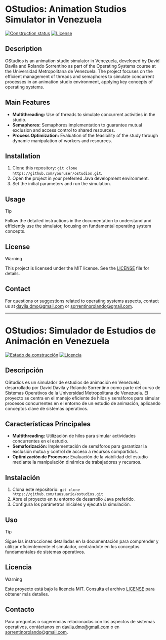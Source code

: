 # OStudios: Animation Studios Simulator in Venezuela

[![Construction status](https://img.shields.io/badge/Build-Passing-success)](https://github.com/tuusuario/ostudios)
[![License](https://img.shields.io/badge/Licencia-MIT-blue)](LICENSE)

## Description

OStudios is an animation studio simulator in Venezuela, developed by David Davila and Rolando Sorrentino as part of the Operating Systems course at the Universidad Metropolitana de Venezuela. The project focuses on the efficient management of threads and semaphores to simulate concurrent processes in an animation studio environment, applying key concepts of operating systems.

## Main Features

- **Multithreading:** Use of threads to simulate concurrent activities in the studio.
- **Semaphores:** Semaphores implementation to guarantee mutual exclusion and access control to shared resources.
- **Process Optimization:** Evaluation of the feasibility of the study through dynamic manipulation of workers and resources.

## Installation

1. Clone this repository: `git clone https://github.com/youruser/ostudios.git`.
2. Open the project in your preferred Java development environment.
3. Set the initial parameters and run the simulation.

## Usage
> [!TIP]
> Follow the detailed instructions in the documentation to understand and efficiently use the simulator, focusing on fundamental operating system concepts.

## License
> [!WARNING]
> This project is licensed under the MIT license. See the [LICENSE](LICENSE) file for details.

## Contact

For questions or suggestions related to operating systems aspects, contact us at [davila.dmo@gmail.com](mailto:davila.dmo@gmail.com) or [sorrentinorolando@gmail.com](mailto:sorrentinorolando@gmail.com).





--------------------------------------------------------------------------------





# OStudios: Simulador de Estudios de Animación en Venezuela

[![Estado de construcción](https://img.shields.io/badge/Build-Passing-success)](https://github.com/tuusuario/ostudios)
[![Licencia](https://img.shields.io/badge/Licencia-MIT-blue)](LICENSE)

## Descripción

OStudios es un simulador de estudios de animación en Venezuela, desarrollado por David Davila y Rolando Sorrentino como parte del curso de Sistemas Operativos de la Universidad Metropolitana de Venezuela. El proyecto se centra en el manejo eficiente de hilos y semáforos para simular procesos concurrentes en el entorno de un estudio de animación, aplicando conceptos clave de sistemas operativos.

## Características Principales

- **Multithreading:** Utilización de hilos para simular actividades concurrentes en el estudio.
- **Semaforización:** Implementación de semáforos para garantizar la exclusión mutua y control de acceso a recursos compartidos.
- **Optimización de Procesos:** Evaluación de la viabilidad del estudio mediante la manipulación dinámica de trabajadores y recursos.

## Instalación

1. Clona este repositorio: `git clone https://github.com/tuusuario/ostudios.git`
2. Abre el proyecto en tu entorno de desarrollo Java preferido.
3. Configura los parámetros iniciales y ejecuta la simulación.

## Uso
> [!TIP]
> Sigue las instrucciones detalladas en la documentación para comprender y utilizar eficientemente el simulador, centrándote en los conceptos fundamentales de sistemas operativos.

## Licencia
> [!WARNING]
> Este proyecto está bajo la licencia MIT. Consulta el archivo [LICENSE](LICENSE) para obtener más detalles.

## Contacto

Para preguntas o sugerencias relacionadas con los aspectos de sistemas operativos, contáctanos en [davila.dmo@gmail.com](mailto:davila.dmo@gmail.com) o en [sorrentinorolando@gmail.com](mailto:sorrentinorolando@gmail.com).
